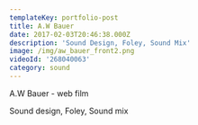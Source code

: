 ```yaml
---
templateKey: portfolio-post
title: A.W Bauer
date: 2017-02-03T20:46:38.000Z
description: 'Sound Design, Foley, Sound Mix'
image: /img/aw_bauer_front2.png
videoId: '268040063'
category: sound
---
```

A.W Bauer - web film

Sound design, Foley, Sound mix
